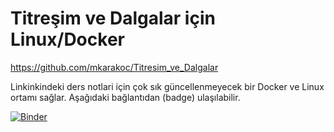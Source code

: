 # Titreşim ve Dalgalar için Linux/Docker

https://github.com/mkarakoc/Titresim_ve_Dalgalar

Linkinkindeki ders notlari için çok sık güncellenmeyecek bir Docker ve Linux ortamı sağlar. Aşağıdaki bağlantıdan (badge) ulaşılabilir.

[![Binder](https://mybinder.org/badge.svg)](https://mybinder.org/v2/gh/mkarakoc/Titresim_ve_Dalgalar_Linux/master)
